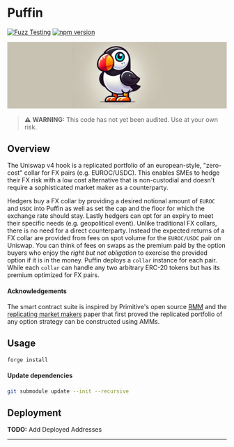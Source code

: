 # Puffin 

[![Fuzz Testing](https://github.com/Uniswap/uniswap-v3-core/actions/workflows/fuzz-testing.yml/badge.svg)](https://github.com/numotrade/numo/actions/workflows/fuzz-testing.yml)
[![npm version](https://img.shields.io/npm/v/@uniswap/v3-core/latest.svg)](https://www.npmjs.com/package/@numotrade/numo/v/latest)

<p align="center">
  <img src="./image/Puffin_3.png" alt="Puffin Logo" width="800">
</p>

> ⚠️ **WARNING:** This code has not yet been audited. Use at your own risk.

## Overview

The Uniswap v4 hook is a replicated portfolio of an european-style, "zero-cost" collar for FX pairs (e.g. EUROC/USDC). This enables SMEs to hedge their FX risk with a low cost alternative that is non-custodial and doesn't require a sophisticated market maker as a counterparty.

Hedgers buy a FX collar by providing a desired notional amount of `EUROC` and `USDC` into Puffin as well as set the cap and the floor for which the exchange rate should stay. Lastly hedgers can opt for an expiry to meet their specific needs (e.g. geopolitical event). Unlike traditional FX collars, there is no need for a direct counterparty. Instead the expected returns of a FX collar are provided from fees on spot volume for the `EUROC/USDC` pair on Uniswap. You can think of fees on swaps as the premium paid by the option buyers who enjoy the *right but not obligation* to exercise the provided option if it is in the money. Puffin deploys a `collar` instance for each pair. While each `collar` can handle any two arbitrary ERC-20 tokens but has its premium optimized for FX pairs.

#### Acknowledgements

The smart contract suite is inspired by Primitive's open source [RMM](https://github.com/primitivefinance/rmm) and the [replicating market makers](https://arxiv.org/abs/2103.14769) paper that first proved the replicated portfolio of any option strategy can be constructed using AMMs.

## Usage

```
forge install
```

#### Update dependencies

```bash
git submodule update --init --recursive
```

## Deployment

**TODO:** Add Deployed Addresses

---
